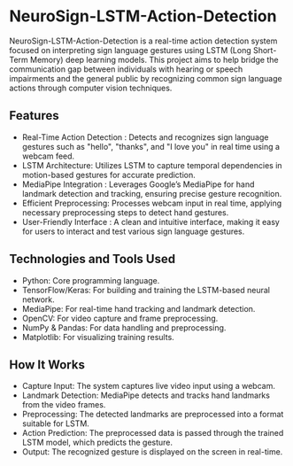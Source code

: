 # NeuroSign-LSTM-Action-Detection

NeuroSign-LSTM-Action-Detection is a real-time action detection system focused on interpreting sign language gestures using LSTM (Long Short-Term Memory) deep learning models. This project aims to help bridge the communication gap between individuals with hearing or speech impairments and the general public by recognizing common sign language actions through computer vision techniques.<br/>
## Features 
* Real-Time Action Detection : Detects and recognizes sign language gestures such as "hello", "thanks", and "I love you" in real time using a webcam feed. 
* LSTM Architecture: Utilizes LSTM to capture temporal dependencies in motion-based gestures for accurate prediction.
* MediaPipe Integration : Leverages Google’s MediaPipe for hand landmark detection and tracking, ensuring precise gesture recognition.
* Efficient Preprocessing: Processes webcam input in real time, applying necessary preprocessing steps to detect hand gestures.
* User-Friendly Interface : A clean and intuitive interface, making it easy for users to interact and test various sign language gestures.
## Technologies and Tools Used
* Python: Core programming language.
* TensorFlow/Keras: For building and training the LSTM-based neural network.
* MediaPipe: For real-time hand tracking and landmark detection.
* OpenCV: For video capture and frame preprocessing.
* NumPy & Pandas: For data handling and preprocessing.
* Matplotlib: For visualizing training results.
## How It Works

* Capture Input: The system captures live video input using a webcam.
* Landmark Detection: MediaPipe detects and tracks hand landmarks from the video frames.
* Preprocessing: The detected landmarks are preprocessed into a format suitable for LSTM.
* Action Prediction: The preprocessed data is passed through the trained LSTM model, which predicts the gesture.
* Output: The recognized gesture is displayed on the screen in real-time.
